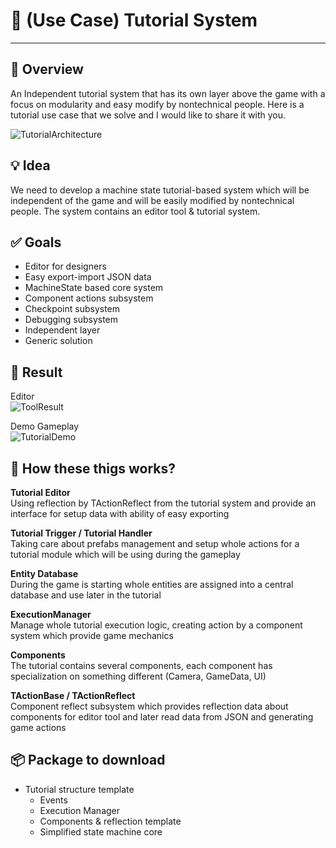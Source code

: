 # :pencil: (Use Case) Tutorial System
---------

:pushpin: Overview
---------
An Independent tutorial system that has its own layer above the game with a focus on modularity and easy modify by nontechnical people. Here is a tutorial use case that we solve and I would like to share it with you.

![TutorialArchitecture](https://user-images.githubusercontent.com/14979589/83567193-e4daad00-a529-11ea-805c-38362a59382d.png)

:bulb: Idea
---------
We need to develop a machine state tutorial-based system which will be independent of the game and will be easily modified by nontechnical people. The system contains an editor tool & tutorial system.

:white_check_mark: Goals
---------
* Editor for designers
* Easy export-import JSON data
* MachineState based core system
* Component actions subsystem 
* Checkpoint subsystem
* Debugging subsystem
* Independent layer
* Generic solution

:rocket: Result
---------
Editor <br>
![ToolResult](https://user-images.githubusercontent.com/14979589/83565759-99bf9a80-a527-11ea-8f5f-645b74f92514.png)

Demo Gameplay <br>
![TutorialDemo](https://user-images.githubusercontent.com/14979589/83566166-3da94600-a528-11ea-9c97-f1c664bef19f.gif)

:pushpin: How these thigs works?
---------
**Tutorial Editor** <br> 
Using reflection by TActionReflect from the tutorial system and provide an interface for setup data with ability of easy exporting

**Tutorial Trigger / Tutorial Handler** <br>
Taking care about prefabs management and setup whole actions for a tutorial module which will be using during the gameplay

**Entity Database** <br>
During the game is starting whole entities are assigned into a central database and use later in the tutorial

**ExecutionManager** <br>
Manage whole tutorial execution logic, creating action by a component system which provide game mechanics

**Components** <br>
The tutorial contains several components, each component has specialization on something different (Camera, GameData, UI)

**TActionBase / TActionReflect** <br>
Component reflect subsystem which provides reflection data about components for editor tool and later read data from JSON and generating game actions

:package: Package to download
---------
* Tutorial structure template
  * Events
  * Execution Manager
  * Components & reflection template
  * Simplified state machine core
